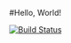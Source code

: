 #Hello, World!

[![Build Status](https://travis-ci.org/Artem42rus/Quadratic-equation.svg?branch=master)](https://travis-ci.org/Artem42rus/Quadratic-equation)
